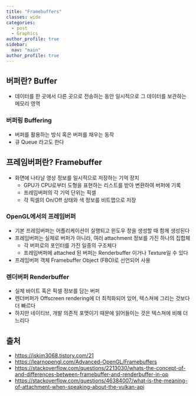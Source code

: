 ```yaml
---
title: "Framebuffers"
classes: wide
categories: 
  - post
  - Graphics
author_profile: true
sidebar:
  nav: "main"
author_profile: true
---
```


## 버퍼란? Buffer
* 데이터를 한 곳에서 다른 곳으로 전송하는 동안 일시적으로 그 데이터를 보관하는 메모리 영역

### 버퍼링 Buffering
* 버퍼를 활용하는 방식 혹은 버퍼를 채우는 동작
* 큐 Queue 라고도 한다

## 프레임버퍼란? Framebuffer
* 화면에 나타날 영상 정보를 일시적으로 저장하는 기억 장치
  * GPU가 CPU로부터 도형을 표현하는 리스트를 받아 변환하여 버퍼에 기록
  * 프레임버퍼의 각 기억 단위는 픽셀
  * 각 픽셀의 On/Off 상태와 색 정보를 비트맵으로 저장

### OpenGL에서의 프레임버퍼
* 기본 프레임버퍼는 어플리케이션이 실행되고 윈도우 창을 생성할 때 함께 생성된다
* 프레임버퍼는 실제로 버퍼가 아니라, 여러 attachment 정보를 가진 하나의 집합체
  * 각 버퍼로의 포인터를 가진 일종의 구조체다
  * 프레임버퍼에 attached 된 버퍼는 Renderbuffer 이거나 Texture일 수 있다
* 프레임버퍼 객체 Framebuffer Object (FBO)로 선언되어 사용

### 렌더버퍼 Renderbuffer
* 실제 바이트 혹은 픽셀 정보를 담는 버퍼
* 렌더버퍼가 Offscreen rendering에 더 최적화되어 있어, 텍스쳐에 그리는 것보다 더 빠르다
* 하지만 네이티브, 개발 의존적 포맷이기 때문에 읽어들이는 것은 텍스쳐에 비해 더 느리다

## 출처
* <https://iskim3068.tistory.com/21>
* <https://learnopengl.com/Advanced-OpenGL/Framebuffers>
* <https://stackoverflow.com/questions/2213030/whats-the-concept-of-and-differences-between-framebuffer-and-renderbuffer-in-op>
* <https://stackoverflow.com/questions/46384007/what-is-the-meaning-of-attachment-when-speaking-about-the-vulkan-api>